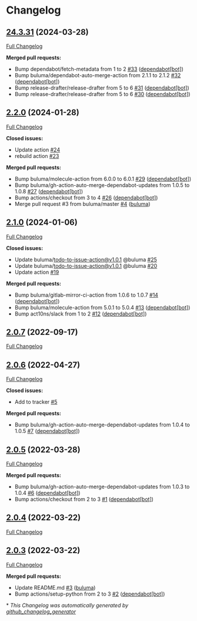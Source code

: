 # Changelog

## [24.3.31](https://github.com/buluma/ansible-role-pip/tree/24.3.31) (2024-03-28)

[Full Changelog](https://github.com/buluma/ansible-role-pip/compare/2.2.0...24.3.31)

**Merged pull requests:**

- Bump dependabot/fetch-metadata from 1 to 2 [\#33](https://github.com/buluma/ansible-role-pip/pull/33) ([dependabot[bot]](https://github.com/apps/dependabot))
- Bump buluma/dependabot-auto-merge-action from 2.1.1 to 2.1.2 [\#32](https://github.com/buluma/ansible-role-pip/pull/32) ([dependabot[bot]](https://github.com/apps/dependabot))
- Bump release-drafter/release-drafter from 5 to 6 [\#31](https://github.com/buluma/ansible-role-pip/pull/31) ([dependabot[bot]](https://github.com/apps/dependabot))
- Bump release-drafter/release-drafter from 5 to 6 [\#30](https://github.com/buluma/ansible-role-pip/pull/30) ([dependabot[bot]](https://github.com/apps/dependabot))

## [2.2.0](https://github.com/buluma/ansible-role-pip/tree/2.2.0) (2024-01-28)

[Full Changelog](https://github.com/buluma/ansible-role-pip/compare/2.1.0...2.2.0)

**Closed issues:**

- Update action [\#24](https://github.com/buluma/ansible-role-pip/issues/24)
- rebuild action [\#23](https://github.com/buluma/ansible-role-pip/issues/23)

**Merged pull requests:**

- Bump buluma/molecule-action from 6.0.0 to 6.0.1 [\#29](https://github.com/buluma/ansible-role-pip/pull/29) ([dependabot[bot]](https://github.com/apps/dependabot))
- Bump buluma/gh-action-auto-merge-dependabot-updates from 1.0.5 to 1.0.8 [\#27](https://github.com/buluma/ansible-role-pip/pull/27) ([dependabot[bot]](https://github.com/apps/dependabot))
- Bump actions/checkout from 3 to 4 [\#26](https://github.com/buluma/ansible-role-pip/pull/26) ([dependabot[bot]](https://github.com/apps/dependabot))
- Merge pull request \#3 from buluma/master [\#4](https://github.com/buluma/ansible-role-pip/pull/4) ([buluma](https://github.com/buluma))

## [2.1.0](https://github.com/buluma/ansible-role-pip/tree/2.1.0) (2024-01-06)

[Full Changelog](https://github.com/buluma/ansible-role-pip/compare/2.0.7...2.1.0)

**Closed issues:**

- Update buluma/todo-to-issue-action@v1.0.1 @buluma [\#25](https://github.com/buluma/ansible-role-pip/issues/25)
- Update buluma/todo-to-issue-action@v1.0.1 @buluma [\#20](https://github.com/buluma/ansible-role-pip/issues/20)
- Update action [\#19](https://github.com/buluma/ansible-role-pip/issues/19)

**Merged pull requests:**

- Bump buluma/gitlab-mirror-ci-action from 1.0.6 to 1.0.7 [\#14](https://github.com/buluma/ansible-role-pip/pull/14) ([dependabot[bot]](https://github.com/apps/dependabot))
- Bump buluma/molecule-action from 5.0.1 to 5.0.4 [\#13](https://github.com/buluma/ansible-role-pip/pull/13) ([dependabot[bot]](https://github.com/apps/dependabot))
- Bump act10ns/slack from 1 to 2 [\#12](https://github.com/buluma/ansible-role-pip/pull/12) ([dependabot[bot]](https://github.com/apps/dependabot))

## [2.0.7](https://github.com/buluma/ansible-role-pip/tree/2.0.7) (2022-09-17)

[Full Changelog](https://github.com/buluma/ansible-role-pip/compare/2.0.6...2.0.7)

## [2.0.6](https://github.com/buluma/ansible-role-pip/tree/2.0.6) (2022-04-27)

[Full Changelog](https://github.com/buluma/ansible-role-pip/compare/2.0.5...2.0.6)

**Closed issues:**

- Add to tracker [\#5](https://github.com/buluma/ansible-role-pip/issues/5)

**Merged pull requests:**

- Bump buluma/gh-action-auto-merge-dependabot-updates from 1.0.4 to 1.0.5 [\#7](https://github.com/buluma/ansible-role-pip/pull/7) ([dependabot[bot]](https://github.com/apps/dependabot))

## [2.0.5](https://github.com/buluma/ansible-role-pip/tree/2.0.5) (2022-03-28)

[Full Changelog](https://github.com/buluma/ansible-role-pip/compare/2.0.4...2.0.5)

**Merged pull requests:**

- Bump buluma/gh-action-auto-merge-dependabot-updates from 1.0.3 to 1.0.4 [\#6](https://github.com/buluma/ansible-role-pip/pull/6) ([dependabot[bot]](https://github.com/apps/dependabot))
- Bump actions/checkout from 2 to 3 [\#1](https://github.com/buluma/ansible-role-pip/pull/1) ([dependabot[bot]](https://github.com/apps/dependabot))

## [2.0.4](https://github.com/buluma/ansible-role-pip/tree/2.0.4) (2022-03-22)

[Full Changelog](https://github.com/buluma/ansible-role-pip/compare/2.0.3...2.0.4)

## [2.0.3](https://github.com/buluma/ansible-role-pip/tree/2.0.3) (2022-03-22)

[Full Changelog](https://github.com/buluma/ansible-role-pip/compare/ed5200d7e0aa3b7d7b843177a73f883d994669f4...2.0.3)

**Merged pull requests:**

- Update README.md [\#3](https://github.com/buluma/ansible-role-pip/pull/3) ([buluma](https://github.com/buluma))
- Bump actions/setup-python from 2 to 3 [\#2](https://github.com/buluma/ansible-role-pip/pull/2) ([dependabot[bot]](https://github.com/apps/dependabot))



\* *This Changelog was automatically generated by [github_changelog_generator](https://github.com/github-changelog-generator/github-changelog-generator)*
